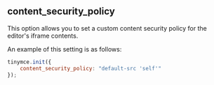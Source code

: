 ## content_security_policy

This option allows you to set a custom content security policy for the editor's iframe contents.

An example of this setting is as follows:

```js
tinymce.init({
    content_security_policy: "default-src 'self'"
});
```

